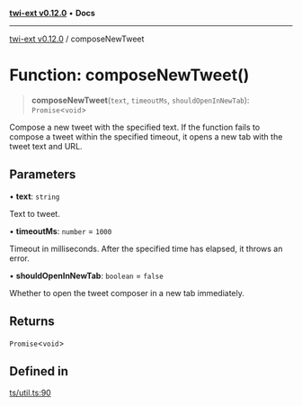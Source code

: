 [**twi-ext v0.12.0**](../README.md) • **Docs**

***

[twi-ext v0.12.0](../README.md) / composeNewTweet

# Function: composeNewTweet()

> **composeNewTweet**(`text`, `timeoutMs`, `shouldOpenInNewTab`): `Promise`\<`void`\>

Compose a new tweet with the specified text.
If the function fails to compose a tweet within the specified timeout, it opens a new tab with the tweet text and URL.

## Parameters

• **text**: `string`

Text to tweet.

• **timeoutMs**: `number` = `1000`

Timeout in milliseconds. After the specified time has elapsed, it throws an error.

• **shouldOpenInNewTab**: `boolean` = `false`

Whether to open the tweet composer in a new tab immediately.

## Returns

`Promise`\<`void`\>

## Defined in

[ts/util.ts:90](https://github.com/Robot-Inventor/twi-ext/blob/06f63754cd6168b31f19cf6a4c136c5a9263fb42/src/ts/util.ts#L90)
